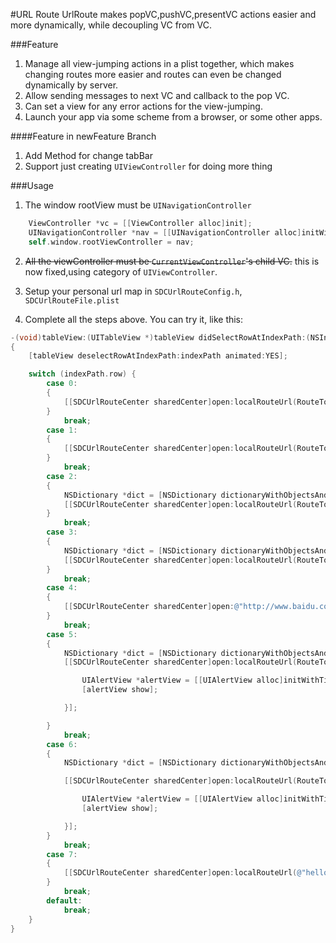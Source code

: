 #URL Route
UrlRoute makes popVC,pushVC,presentVC actions easier and more dynamically, while decoupling VC from VC.

###Feature

1. Manage all view-jumping actions in a plist together, which makes changing routes more easier and routes can even be changed dynamically by server.
2. Allow sending messages to next VC and callback to the pop VC.
3. Can set a view for any error actions for the view-jumping.
4. Launch your app via some scheme from a browser, or some other apps.


####Feature in newFeature Branch
1. Add Method for change tabBar
2. Support just creating `UIViewController` for doing more thing


###Usage

1. The window rootView must be `UINavigationController`

```` objectivec
    ViewController *vc = [[ViewController alloc]init];
    UINavigationController *nav = [[UINavigationController alloc]initWithRootViewController:vc];
    self.window.rootViewController = nav;

````

2. ~~All the viewController must be `CurrentViewController`'s child VC.~~ this is now fixed,using category of `UIViewController`.

3. Setup your personal url map in `SDCUrlRouteConfig.h`, `SDCUrlRouteFile.plist`

4. Complete all the steps above. You can try it, like this:

```` objectivec
-(void)tableView:(UITableView *)tableView didSelectRowAtIndexPath:(NSIndexPath *)indexPath
{
    [tableView deselectRowAtIndexPath:indexPath animated:YES];

    switch (indexPath.row) {
        case 0:
        {
            [[SDCUrlRouteCenter sharedCenter]open:localRouteUrl(RouteToTestVC) animated:YES];
        }
            break;
        case 1:
        {
            [[SDCUrlRouteCenter sharedCenter]open:localRouteUrl(RouteToTestVC) animated:YES URLRedirectType:kUrlRedirectPresent];
        }
            break;
        case 2:
        {
            NSDictionary *dict = [NSDictionary dictionaryWithObjectsAndKeys:@"hello Test1",@"key", nil];
            [[SDCUrlRouteCenter sharedCenter]open:localRouteUrl(RouteToTestVC) animated:YES extraParams:dict];
        }
            break;
        case 3:
        {
            NSDictionary *dict = [NSDictionary dictionaryWithObjectsAndKeys:@"hello Test2",@"key", nil];
            [[SDCUrlRouteCenter sharedCenter]open:localRouteUrl(RouteToTestVC) animated:YES URLRedirectType:kUrlRedirectPresent extraParams:dict];
        }
            break;
        case 4:
        {
            [[SDCUrlRouteCenter sharedCenter]open:@"http://www.baidu.com" animated:YES];
        }
            break;
        case 5:
        {
            NSDictionary *dict = [NSDictionary dictionaryWithObjectsAndKeys:@"hello Test1 Call Back",@"key", nil];
            [[SDCUrlRouteCenter sharedCenter]open:localRouteUrl(RouteToTestVC) animated:YES extraParams:dict WithReloadBlock:^(id customValue) {

                UIAlertView *alertView = [[UIAlertView alloc]initWithTitle:nil message:customValue delegate:nil cancelButtonTitle:nil otherButtonTitles:@"OK", nil];
                [alertView show];

            }];

        }
            break;
        case 6:
        {
            NSDictionary *dict = [NSDictionary dictionaryWithObjectsAndKeys:@"hello Test1 Call Back",@"key", nil];

            [[SDCUrlRouteCenter sharedCenter]open:localRouteUrl(RouteToTestVC) animated:YES URLRedirectType:kUrlRedirectPresent extraParams:dict WithReloadBlock:^(id customValue) {

                UIAlertView *alertView = [[UIAlertView alloc]initWithTitle:nil message:customValue delegate:nil cancelButtonTitle:nil otherButtonTitles:@"OK", nil];
                [alertView show];

            }];
        }
            break;
        case 7:
        {
            [[SDCUrlRouteCenter sharedCenter]open:localRouteUrl(@"helloworld") animated:YES];
        }
            break;
        default:
            break;
    }
}

````


